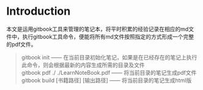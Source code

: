 # Introduction
本文是运用gitbook工具来管理的笔记本，将平时积累的经验记录在相应的md文件中，执行gitbook工具命令，便能将所有md文件按照指定的方式形成一个完整的pdf文件。

> gitbook init —— 在当前目录初始化笔记，如果是在已经存在的笔记上执行此命令，则会根据最新的内容生成所需的目录及文件  
> gitbook pdf ./ ./LearnNoteBook.pdf —— 将当前目录的笔记生成pdf文件  
> gitbook build [书籍路径] [输出路径] —— 将当前目录的笔记生成html版


